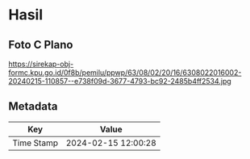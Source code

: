 # Hasil

## Foto C Plano

https://sirekap-obj-formc.kpu.go.id/0f8b/pemilu/ppwp/63/08/02/20/16/6308022016002-20240215-110857--e738f09d-3677-4793-bc92-2485b4ff2534.jpg


## Metadata

| Key        | Value               |
| ---------- | ------------------- |
| Time Stamp | 2024-02-15 12:00:28 |




